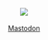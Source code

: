 <p align="center">
	<img src="https://user-images.githubusercontent.com/102394635/161991529-7f4045f5-f57c-4c4c-bcaf-0d261fcb9994.png">
	<br><br>
	<a rel="me" href="https://toot.tylxr.com/@tylxr">Mastodon</a>
</p>
